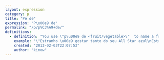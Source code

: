 ```yaml
---
layout: expression
category: p
title: "Pé de"
expression: "P\u00e9 de"
permalink: "/p/p%C3%A9+de/"
definitions:
  - definition: "You use \"p\u00e9 de <fruit/vegetable>\"  to name a fruit tree or a vegetable plant. So a orange tree would be a \"p\u00e9 de laranja\", and in the same way, a lettuce plant would be a \"p\u00e9 de alface\". \n\nSome fruits/vegetables also have special names. An orange tree can be a \"p\u00e9 de laranja\" or a \"laranjeira\". You are good saying both of them."
    example: "\"Estranho \u00e9 gostar tanto do seu All Star azul\nEstranho \u00e9 pensar que o bairro das Laranjeiras\" (All Star - Nando Reis)"
    created: "2013-02-03T22:07:53"
    author: "kinow"
---
```

